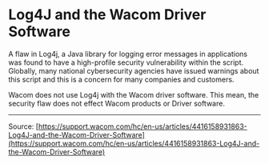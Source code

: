 # Log4J and the Wacom Driver Software

A flaw in Log4j, a Java library for logging error messages in applications was found to have a high-profile security vulnerability within the script. Globally, many national cybersecurity agencies have issued warnings about this script and this is a concern for many companies and customers.


Wacom does not use Log4j with the Wacom driver software. This mean, the security flaw does not effect Wacom products or Driver software.

---
Source: [https://support.wacom.com/hc/en-us/articles/4416158931863-Log4J-and-the-Wacom-Driver-Software](https://support.wacom.com/hc/en-us/articles/4416158931863-Log4J-and-the-Wacom-Driver-Software)
